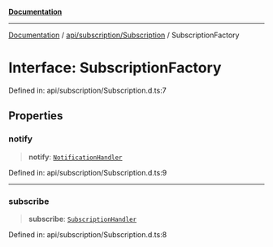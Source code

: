 [**Documentation**](../../../../index.md)

***

[Documentation](../../../../index.md) / [api/subscription/Subscription](../index.md) / SubscriptionFactory

# Interface: SubscriptionFactory

Defined in: api/subscription/Subscription.d.ts:7

## Properties

### notify

> **notify**: [`NotificationHandler`](../type-aliases/NotificationHandler.md)

Defined in: api/subscription/Subscription.d.ts:9

***

### subscribe

> **subscribe**: [`SubscriptionHandler`](../type-aliases/SubscriptionHandler.md)

Defined in: api/subscription/Subscription.d.ts:8
